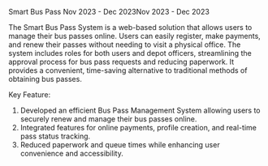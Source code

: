 Smart Bus Pass
Nov 2023 - Dec 2023Nov 2023 - Dec 2023


The Smart Bus Pass System is a web-based solution that allows users to manage their bus passes online.
Users can easily register, make payments, and renew their passes without needing to visit a physical office. 
The system includes roles for both users and depot officers, streamlining the approval process for bus pass requests and reducing paperwork. 
It provides a convenient, time-saving alternative to traditional methods of obtaining bus passes.

Key Feature: 
  1. Developed an efficient Bus Pass Management System allowing users to securely renew and manage their bus passes online.
  2. Integrated features for online payments, profile creation, and real-time pass status tracking.
  3. Reduced paperwork and queue times while enhancing user convenience and accessibility.
